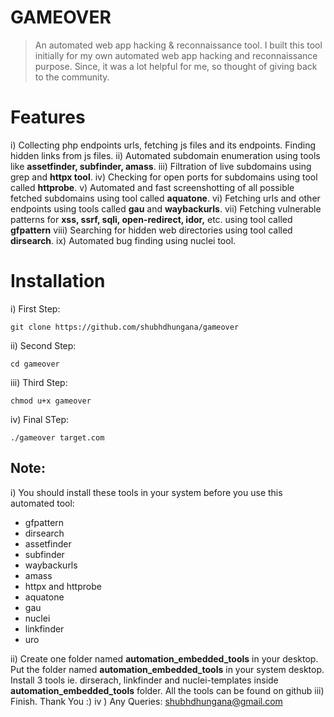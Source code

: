 # GAMEOVER
> An automated web app hacking &amp; reconnaissance tool. I built this tool initially for my own automated web app hacking and reconnaissance purpose. Since, it was a lot helpful for me, so thought of giving back to the community.


# Features
i) Collecting php endpoints urls, fetching js files and its endpoints. Finding hidden links from js files.
ii) Automated subdomain enumeration using tools like **assetfinder, subfinder, amass**.
iii) Filtration of live subdomains using grep and **httpx tool**.
iv) Checking for open ports for subdomains using tool called **httprobe**.
v) Automated and fast screenshotting of all possible fetched subdomains using tool called **aquatone**.
vi) Fetching urls and other endpoints using tools called **gau** and **waybackurls**.
vii) Fetching vulnerable patterns for **xss, ssrf, sqli, open-redirect, idor,** etc. using tool called **gfpattern**
viii) Searching for hidden web directories using tool called **dirsearch**.
ix) Automated bug finding using nuclei tool.

# Installation
i) First Step:
```
git clone https://github.com/shubhdhungana/gameover
```

ii) Second Step:
```
cd gameover
```

iii) Third Step:
```
chmod u+x gameover
```

iv) Final STep:
```
./gameover target.com
```

## Note:
i) You should install these tools in your system before you use this automated tool:
- gfpattern
- dirsearch
- assetfinder
- subfinder
- waybackurls
- amass
- httpx and httprobe
- aquatone
- gau
- nuclei
- linkfinder
- uro

ii) Create one folder named **automation_embedded_tools** in your desktop. Put the folder named **automation_embedded_tools** in your system desktop. Install 3 tools ie. dirserach, linkfinder and nuclei-templates inside **automation_embedded_tools** folder. All the tools can be found on github
iii) Finish. Thank You :)
iv ) Any Queries: shubhdhungana@gmail.com
